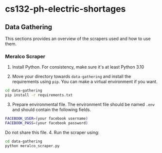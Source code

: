 # cs132-ph-electric-shortages

## Data Gathering

This sections provides an overview of the scrapers used and how to use them.

### Meralco Scraper

1. Install Python. For consistency, make sure it's at least Python 3.10

2. Move your directory towards `data-gathering` and install the requirements using `pip`. You can make a virtual environment if you want.

```bash
cd data-gathering
pip install -r requirements.txt
```
3. Prepare environmental file. The environment file should be named `.env` and should contain the following fields.
```sh
FACEBOOK_USER=(your facebook username)
FACEBOOK_PASS=(your facebook password)
```
Do not share this file.
4. Run the scraper using:

```bash
cd data-gathering
python meralco_scraper.py
```